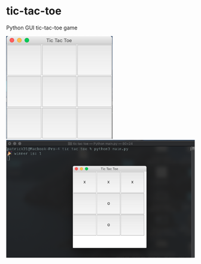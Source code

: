 # tic-tac-toe
Python GUI tic-tac-toe game

![1](https://github.com/vian21/tic-tac-toe/blob/789a2ce9c7de4a83a42f84eab1ccf5018e738a57/screenshots/1.png)
![2](https://github.com/vian21/tic-tac-toe/blob/789a2ce9c7de4a83a42f84eab1ccf5018e738a57/screenshots/2.png)
